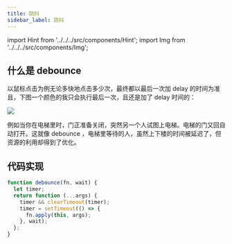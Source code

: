 ```yaml
---
title: 防抖
sidebar_label: 防抖
---
```


import Hint from '../../../src/components/Hint'; import Img from '../../../src/components/Img';

## 什么是 debounce

以鼠标点击为例无论多快地点击多少次，最终都以最后一次加 delay 的时间为准且，下图一个颜色的我只会执行最后一次，且还是加了 delay 时间的：

<Img align="center" src='https://cosmos-x.oss-cn-hangzhou.aliyuncs.com/9P2oyG.jpg'/>

例如当你在电梯里时，门正准备关闭，突然另一个人试图上电梯。电梯的门又回自动打开。这就像 debounce ，电梯里等待的人，虽然上下楼的时间被延迟了，但资源的利用却得到了优化。

## 代码实现

```js
function debounce(fn, wait) {
  let timer;
  return function (...args) {
    timer && clearTimeout(timer);
    timer = setTimeout(() => {
      fn.apply(this, args);
    }, wait);
  };
}
```
